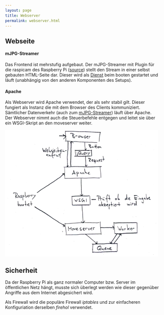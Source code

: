 ```yaml
---
layout: page
title: Webserver
permalink: webserver.html
---
```


## Webseite

#### mJPG-Streamer

Das Frontend ist mehrstufig aufgebaut. Der mJPG-Streamer mit Plugin für die raspicam des Raspberry Pi ([source](https://github.com/jacksonliam/mjpg-streamer)) stellt den Stream in einer selbst gebauten HTML-Seite dar. Dieser wird als [Dienst](dummy.html) beim booten gestartet und läuft (unabhängig von den anderen Komponenten des Setups).

#### Apache

Als Webserver wird Apache verwendet, der als sehr stabil gilt. Dieser fungiert als Instanz die mit dem Browser des Clients kommuniziert. Sämtlicher Datenverkehr (auch zum [mJPG-Streamer](#mjpg-streamer)) läuft über Apache. Der Webserver nimmt auch die Steuerbefehle entgegen und leitet sie über ein WSGI-Skript an den moveserver weiter.


[![Kontrollfluss](img/kontrollflussdiagramm500px.png "Kontrollflussdiagramm")](img/kontrollflussdiagramm.png)



## Sicherheit

Da der Raspberry Pi als ganz normaler Computer bzw. Server im öffentlichen Netz hängt, musste sich überlegt werden wie dieser gegenüber Angriffe aus dem Internet abgesichert wird.

Als Firewall wird die populäre Firewall *iptables* und zur einfacheren Konfiguriation derselben *firehol* verwendet.
